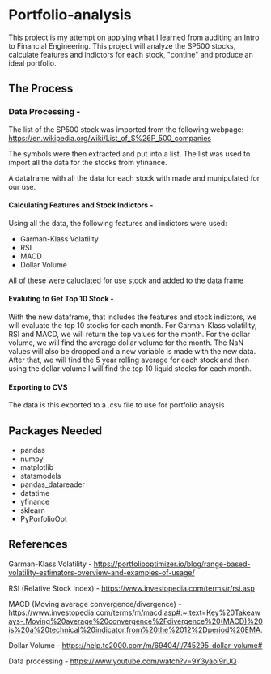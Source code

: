 # Portfolio-analysis
This project is my attempt on applying what I learned from auditing an Intro to Financial Engineering. 
This project will analyze the SP500 stocks, calculate features and indictors for each stock, "contine" and produce an ideal portfolio.

## The Process 
### Data Processing - 
The list of the SP500 stock was imported from the following webpage: https://en.wikipedia.org/wiki/List_of_S%26P_500_companies

The symbols were then extracted and put into a list. The list was used to import all the data for the stocks from yfinance.

A dataframe with all the data for each stock with made and munipulated for our use. 

#### Calculating Features and Stock Indictors - 
Using all the data, the following features and indictors were used: 
* Garman-Klass Volatility 
* RSI 
* MACD
* Dollar Volume 

All of these were caluclated for use stock and added to the data frame

#### Evaluting to Get Top 10 Stock - 
With the new dataframe, that includes the features and stock indictors, we will evaluate the top 10 stocks for each month.
For Garman-Klass volatility, RSI and MACD, we will return the top values for the month. For the dollar volume, we will find the average dollar volume for the month.
The NaN values will also be dropped and a new variable is made with the new data. After that, we will find the 5 year rolling average for each stock and then using the dollar volume I will find the top 10 liquid stocks for each month.

#### Exporting to CVS
The data is this exported to a .csv file to use for portfolio anaysis


## Packages Needed
* pandas
* numpy 
* matplotlib
* statsmodels
* pandas_datareader
* datatime
* yfinance
* sklearn
* PyPorfolioOpt


## References
Garman-Klass Volatility - https://portfoliooptimizer.io/blog/range-based-volatility-estimators-overview-and-examples-of-usage/

RSI (Relative Stock Index) - https://www.investopedia.com/terms/r/rsi.asp

MACD (Moving average convergence/divergence) - https://www.investopedia.com/terms/m/macd.asp#:~:text=Key%20Takeaways-,Moving%20average%20convergence%2Fdivergence%20(MACD)%20is%20a%20technical%20indicator,from%20the%2012%2Dperiod%20EMA.

Dollar Volume - https://help.tc2000.com/m/69404/l/745295-dollar-volume#

Data processing - https://www.youtube.com/watch?v=9Y3yaoi9rUQ













